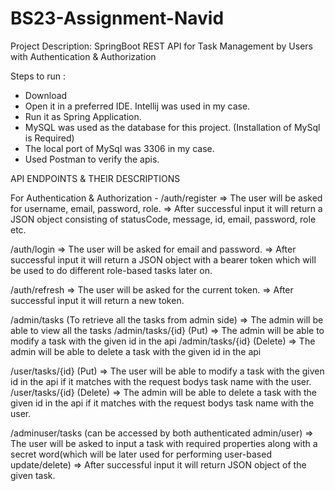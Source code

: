 ﻿# BS23-Assignment-Navid

Project Description: SpringBoot REST API for Task Management by Users with Authentication & Authorization



Steps to run :

- Download
- Open it in a preferred IDE. Intellij was used in my case.
- Run it as Spring Application.
- MySQL was used as the database for this project. (Installation of MySql is Required)
- The local port of MySql was 3306 in my case.
- Used Postman to verify the apis.

API ENDPOINTS & THEIR DESCRIPTIONS

For Authentication & Authorization - 
/auth/register 
=> The user will be asked for username, email, password, role. 
=> After successful input it will return a JSON object consisting of 
statusCode, message, id, email, password, role etc.

/auth/login
=> The user will be asked for email and password.
=> After successful input it will return a JSON object with a bearer token which will be used to do different role-based tasks later on.

/auth/refresh
=> The user will be asked for the current token.
=> After successful input it will return a new token.


/admin/tasks (To retrieve all the tasks from admin side)
=> The admin will be able to view all the tasks
/admin/tasks/{id} (Put)
=> The admin will be able to modify a task with the given id in the api
/admin/tasks/{id} (Delete)
=> The admin will be able to delete a task with the given id in the api

/user/tasks/{id}  (Put)
=> The user will be able to modify a task with the given id in the api if it matches with the request bodys task name with the user.
/user/tasks/{id}  (Delete)
=> The admin will be able to delete a task with the given id in the api if it matches with the request bodys task name with the user.

/adminuser/tasks (can be accessed by both authenticated admin/user)
=> The user will be asked to input a task with required properties along with a secret word(which will be later used 
for performing user-based update/delete)
=> After successful input it will return JSON object of the given task.
